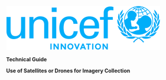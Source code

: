 ![UNICEF logo blue with for every child motto.](/static/images/unicefinnovlogo.png)

**Technical Guide**

**Use of Satellites or Drones for Imagery Collection**
